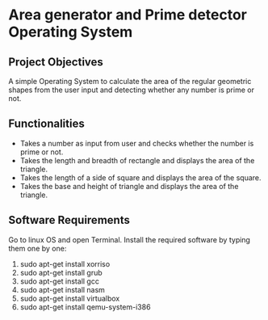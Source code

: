 <h1>Area generator and Prime detector Operating System</h1>

<h2>Project Objectives</h2>
<p>A simple Operating System to calculate the area of the regular geometric shapes from the user input and detecting whether any number is prime or not.</p>

<h2>Functionalities</h2>
<p>
<ul>
  <li>Takes a number as input from user and checks whether the number is prime or not.</li>
  <li>Takes the length and breadth of rectangle and displays the area of the triangle.</li>
  <li>Takes the length of a side of square and displays the	area of the square.</li>
  <li>Takes the base and height of triangle and displays the area of the triangle.</li>
</ul>
</p>

<h2>Software Requirements</h2>
<p>
Go to linux OS and open Terminal. Install the required software by typing them one by one:
  <ol>
    <li>sudo apt-get install xorriso</li>
    <li>sudo apt-get install grub</li>
    <li>sudo apt-get install gcc</li>
    <li>sudo apt-get install nasm</li>
    <li>sudo apt-get install virtualbox</li>
    <li>sudo apt-get install qemu-system-i386</li>
  </ol>
</p>
